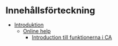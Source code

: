 <style> 
h1 { font-size:24px; } 
h2 { font-size:22px; } 
h3 { font-size:20px; } 
h4 { font-size:18px; } 
h5 { font-size:16px; }  
table th { font-size:14px !important; text-align:left !important; }
table td { font-size:14px !important; text-align:left !important; }
</style>


# Innehållsförteckning

* [Introduktion](https://github.com/fridasimonsson/fridatest/blob/master/sv-SE/online-help/introduction.md)
	* [Online help](https://github.com/fridasimonsson/fridatest/blob/master/sv-SE/online-help/introduction.md#onlinehelp)
		* [Introduction till funktionerna i CA](https://github.com/fridasimonsson/fridatest/blob/master/sv-SE/online-help/funcdescription/funcdescriptionintro.md)

